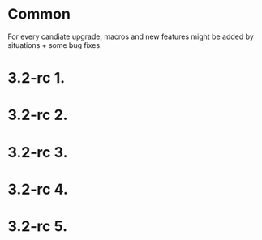 # Common

For every candiate upgrade, macros and new features might be added by
situations + some bug fixes.

# 3.2-rc 1. 
# 3.2-rc 2. 
# 3.2-rc 3. 
# 3.2-rc 4. 
# 3.2-rc 5.
